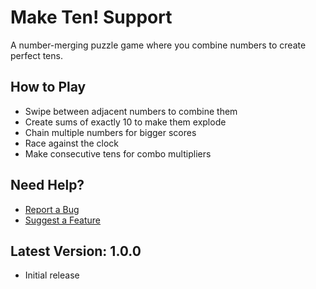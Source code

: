 # Make Ten! Support

A number-merging puzzle game where you combine numbers to create perfect tens.

## How to Play

- Swipe between adjacent numbers to combine them
- Create sums of exactly 10 to make them explode
- Chain multiple numbers for bigger scores
- Race against the clock
- Make consecutive tens for combo multipliers

## Need Help?

- [Report a Bug](https://github.com/Nicholas705M/maketen-support/issues/new?template=bug_report.md)
- [Suggest a Feature](https://github.com/Nicholas705M/maketen-support/issues/new?template=feature_request.md)

## Latest Version: 1.0.0
- Initial release
